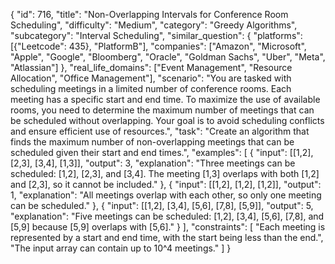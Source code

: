 {
    "id": 716,
    "title": "Non-Overlapping Intervals for Conference Room Scheduling",
    "difficulty": "Medium",
    "category": "Greedy Algorithms",
    "subcategory": "Interval Scheduling",
    "similar_question": {
        "platforms": [{"Leetcode": 435}, "PlatformB"],
        "companies": ["Amazon", "Microsoft", "Apple", "Google", "Bloomberg", "Oracle", "Goldman Sachs", "Uber", "Meta", "Atlassian"]
    },
    "real_life_domains": ["Event Management", "Resource Allocation", "Office Management"], 
    "scenario": "You are tasked with scheduling meetings in a limited number of conference rooms. Each meeting has a specific start and end time. To maximize the use of available rooms, you need to determine the maximum number of meetings that can be scheduled without overlapping. Your goal is to avoid scheduling conflicts and ensure efficient use of resources.",
    "task": "Create an algorithm that finds the maximum number of non-overlapping meetings that can be scheduled given their start and end times.",
    "examples": [
        {
            "input": [[1,2], [2,3], [3,4], [1,3]],
            "output": 3,
            "explanation": "Three meetings can be scheduled: [1,2], [2,3], and [3,4]. The meeting [1,3] overlaps with both [1,2] and [2,3], so it cannot be included."
        },
        {
            "input": [[1,2], [1,2], [1,2]],
            "output": 1,
            "explanation": "All meetings overlap with each other, so only one meeting can be scheduled."
        },
        {
            "input": [[1,2], [3,4], [5,6], [7,8], [5,9]],
            "output": 5,
            "explanation": "Five meetings can be scheduled: [1,2], [3,4], [5,6], [7,8], and [5,9] because [5,9] overlaps with [5,6]."
        }
    ],
    "constraints": [
        "Each meeting is represented by a start and end time, with the start being less than the end.",
        "The input array can contain up to 10^4 meetings."
    ]
}
